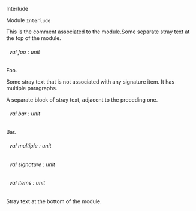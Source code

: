Interlude

 Module `Interlude`


This is the comment associated to the module.Some separate stray text at the top of the module.

<a id="val-foo"></a>
###### &nbsp; val foo : unit

Foo.


Some stray text that is not associated with any signature item.
It has multiple paragraphs.

A separate block of stray text, adjacent to the preceding one.

<a id="val-bar"></a>
###### &nbsp; val bar : unit

Bar.


<a id="val-multiple"></a>
###### &nbsp; val multiple : unit



<a id="val-signature"></a>
###### &nbsp; val signature : unit



<a id="val-items"></a>
###### &nbsp; val items : unit



Stray text at the bottom of the module.